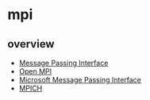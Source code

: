 # mpi

## overview

- [Message Passing Interface](https://en.wikipedia.org/wiki/Message_Passing_Interface)
- [Open MPI](https://en.wikipedia.org/wiki/Open_MPI)
- [Microsoft Message Passing Interface](https://en.wikipedia.org/wiki/Microsoft_Message_Passing_Interface)
- [MPICH](https://en.wikipedia.org/wiki/MPICH)
